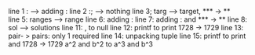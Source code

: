 line 1 : --> adding :
line 2 :; --> nothing
line 3; targ --> target, *** -> **  
line 5: ranges --> range
line 6: adding :
line 7: adding : and *** -> **
line 8: sol --> solutions
line 11: , to  null
line 12: printf to print 1728 -> 1729
line 13: pair- > pairs: only 1 required 
line 14: unpacking tuple
line 15: printf to print and 1728 -> 1729  a^2 and b^2 to a^3 and b^3
